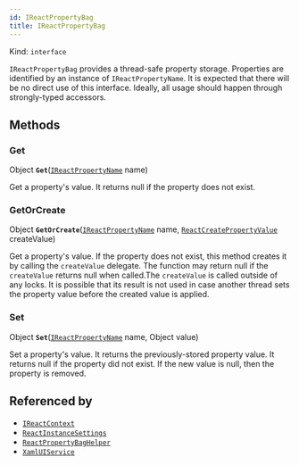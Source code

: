 ```yaml
---
id: IReactPropertyBag
title: IReactPropertyBag
---
```


Kind: `interface`



`IReactPropertyBag` provides a thread-safe property storage. Properties are identified by an instance of `IReactPropertyName`. It is expected that there will be no direct use of this interface. Ideally, all usage should happen through strongly-typed accessors.



## Methods
### Get
Object **`Get`**([`IReactPropertyName`](IReactPropertyName) name)

Get a property's value. It returns null if the property does not exist.



### GetOrCreate
Object **`GetOrCreate`**([`IReactPropertyName`](IReactPropertyName) name, [`ReactCreatePropertyValue`](ReactCreatePropertyValue) createValue)

Get a property's value. If the property does not exist, this method creates it by calling the `createValue` delegate. The function may return null if the `createValue` returns null when called.The `createValue` is called outside of any locks. It is possible that its result is not used in case another thread sets the property value before the created value is applied.



### Set
Object **`Set`**([`IReactPropertyName`](IReactPropertyName) name, Object value)

Set a property's value. It returns the previously-stored property value. It returns null if the property did not exist. If the new value is null, then the property is removed.






## Referenced by
- [`IReactContext`](IReactContext)
- [`ReactInstanceSettings`](ReactInstanceSettings)
- [`ReactPropertyBagHelper`](ReactPropertyBagHelper)
- [`XamlUIService`](XamlUIService)
